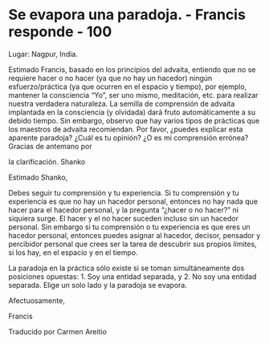 # Se evapora una paradoja. - Francis responde - 100

Lugar: Nagpur, India.

Estimado Francis, basado en los principios del advaita, entiendo que no se requiere hacer o no hacer (ya que no hay un hacedor) ningún esfuerzo/práctica (ya que ocurren en el espacio y tiempo), por ejemplo, mantener la consciencia “Yo”, ser uno mismo, meditación, etc. para realizar nuestra verdadera naturaleza. La semilla de comprensión de advaita implantada en la consciencia (y olvidada) dará fruto automáticamente a su debido tiempo. Sin embargo, observo que hay varios tipos de prácticas que los maestros de advaita recomiendan. Por favor, ¿puedes explicar esta aparente paradoja? ¿Cuál es tu opinión? ¿O es mi comprensión errónea? Gracias de antemano por

la clarificación. Shanko

Estimado Shanko,

Debes seguir tu comprensión y tu experiencia. Si tu comprensión y tu experiencia es que no hay un hacedor personal, entonces no hay nada que hacer para el hacedor personal, y la pregunta “¿hacer o no hacer?” ni siquiera surge. El hacer y el no hacer suceden incluso sin un hacedor personal. Sin embargo si tu comprensión o tu experiencia es que eres un hacedor personal, entonces puedes asignar al hacedor, decisor, pensador y percibidor personal que crees ser la tarea de descubrir sus propios límites, si los hay, en el espacio y en el tiempo.

La paradoja en la práctica sólo existe si se toman simultáneamente dos posiciones opuestas: 1. Soy una entidad separada, y 2. No soy una entidad separada. Elige un solo lado y la paradoja se evapora.

Afectuosamente,

Francis

Traducido por Carmen Areitio

